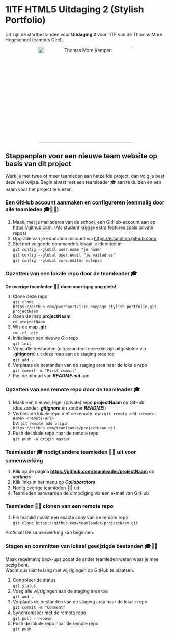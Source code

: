 # 1ITF HTML5 Uitdaging 2 (Stylish Portfolio)
Dit zijn de startbestanden voor **Uitdaging 2** voor 1ITF van de Thomas More Hogeschool (campus Geel).

<p align="center">
    <img src="https://www.thomasmore.be/themes/wundertheme/logo.svg" alt="Thomas More Kempen" width="300" />
</p>

## Stappenplan voor een nieuwe team website op basis van dit project

Werk je met twee of meer teamleden aan hetzelfde project, dan volg je best deze werkwijze. Begin alvast met een teamleader 🎓 aan te duiden en een naam voor het project te kiezen.

### Een GitHub account aanmaken en configureren (eenmalig door alle teamleden 🎓👤👤)

1. Maak, met je mailaderes van de school, een GitHub-account aan op https://github.com. (Als student krijg je extra features zoals private repos)
2. Upgrade van je education account via https://education.github.com/
3. Stel met volgende commando’s lokaal je identiteit in:   
`git config ‐‐global user.name "je naam"`   
`git config ‐‐global user.email "je mailadres"`   
`git config ‐‐global core.editor notepad`


### Opzetten van een lokale repo door de teamleader 🎓

**De overige teamleden 👤👤 doen voorlopig nog niets!**

1. Clone deze repo  
`git clone https://github.com/pverhaert/1ITF_onepage_stylish_portfolio.git projectNaam`
2. Open de map **projectNaam**  
`cd projectNaam`  
3. Wis de map **.git**  
`rm -rf .git`  
4. Initialiseer een nieuwe Git-repo   
`git init`  
5. Voeg alle bestanden (uitgezonderd deze die zijn uitgesloten via **.gitignore**) uit deze map aan de staging area toe     
`git add .`  
6. Verplaats de bestanden van de staging area naar de lokale repo  
`git commit -m "First commit"`  
7. Pas de inhoud van ***README.md*** aan

### Opzetten van een remote repo door de teamleader 🎓

1. Maak een nieuwe, lege, (private) repo **projectNaam** op GitHub   
(dus zonder ***.gitignore*** en zonder ***README***!)
2. Verbind de lokale repo met de remote repo `git remote add <remote‐name> <remote‐url>`   
bv: `git remote add origin https://github.com/teamleader/projectNaam.git`
3. Push de lokale repo naar de remote repo  
`git push ‐u origin master`  

### Teamleader 🎓 nodigt andere teamleden 👤👤 uit voor samenwerking

1. Klik op de pagina **https://github.com/teamleader/projectNaam** op ***settings***
2. Klik links in het menu op ***Collaborators***
3. Nodig overige teamleden 👤👤 uit
4. Teamleden aanvaarden de uitnodiging via een e-mail van GitHub

### Teamleden 👤👤 clonen van een remote repo

1. Elk teamlid maakt een exacte copy van de remote repo  
`git clone https://github.com/teamleader/projectNaam.git`

Proficiat! De samenwerking kan beginnen.

### Stagen en committen van lokaal gewijzigde bestanden 🎓👤👤

Maak regelmatig back-ups zodat de ander teamleden weten waar je mee bezig bent.   
Wacht dus niet te lang met wijzigingen op GitHub te plaatsen. 

1. Controleer de status  
`git status`  
2. Voeg alle wijzigingen aan de staging area toe  
`git add .`  
3. Verplaats de bestanden van de staging area naar de lokale repo  
`git commit -m "Comment"`  
4. Synchroniseer met de remote repo  
`git pull --rebase`  
5. Push de lokale repo naar de remote repo  
`git push`  
